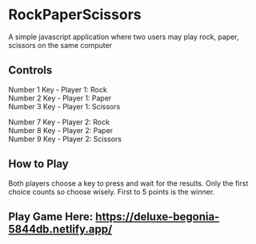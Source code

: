 # RockPaperScissors
A simple javascript application where two users may play rock, paper, scissors on the same computer

## Controls
Number 1 Key - Player 1: Rock<br>
Number 2 Key - Player 1: Paper<br>
Number 3 Key - Player 1: Scissors<br>

Number 7 Key - Player 2: Rock<br>
Number 8 Key - Player 2: Paper<br>
Number 9 Key - Player 2: Scissors<br>

## How to Play
Both players choose a key to press and wait for the results. Only the first choice counts so choose wisely. First to 5 points is the winner.

## Play Game Here: https://deluxe-begonia-5844db.netlify.app/
